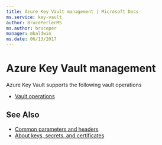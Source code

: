 ```yaml
---
title: Azure Key Vault management | Microsoft Docs
ms.service: key-vault
author: BrucePerlerMS
ms.author: bruceper
manager: mbaldwin
ms.date: 06/13/2017
---
```

# Azure Key Vault management

Azure Key Vault supports the following vault operations

- [Vault operations](../../docs-ref-autogen/keyvault/Vaults.json)

## See Also

- [Common parameters and headers](common-parameters-and-headers.md)
- [About keys, secrets, and certificates](about-keys--secrets-and-certificates.md)
